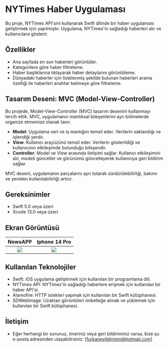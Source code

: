 # NYTimes Haber Uygulaması

Bu proje, NYTimes API'sini kullanarak Swift dilinde bir haber uygulaması geliştirmek için yapılmıştır. Uygulama, NYTimes'in sağladığı haberleri alır ve kullanıcılara gösterir.

## Özellikler

- Ana sayfada en son haberleri görüntüler.
- Kategorilere göre haber filtreleme.
- Haber başlıklarına tıklayarak haber detaylarını görüntüleme.
- Dünyadaki haberler için listelenmiş şekilde bulunan haberleri arama özelliği ile haberleri anahtar kelimeye göre filtreleme.

## Tasarım Deseni: MVC (Model-View-Controller)

Bu projede, Model-View-Controller (MVC) tasarım desenini kullanmayı tercih ettik. MVC, uygulamanın mantıksal bileşenlerini ayrı bölmelerde organize etmemize olanak tanır.

- **Model**: Uygulama veri ve iş mantığını temsil eder. Verilerin saklandığı ve işlendiği yerdir.
- **View**: Kullanıcı arayüzünü temsil eder. Verilerin gösterildiği ve kullanıcının etkileşimde bulunduğu bileşendir.
- **Controller**: Model ve View arasında iletişimi sağlar. Kullanıcı etkileşimini alır, modeli günceller ve görünümü güncelleyerek kullanıcıya geri bildirim sağlar.

MVC deseni, uygulamanın parçalarını ayrı tutarak sürdürülebilirliği, bakımı ve yeniden kullanılabilirliği artırır.

## Gereksinimler

- Swift 5.0 veya üzeri
- Xcode 13.0 veya üzeri

## Ekran Görüntüsü

NewsAPP            | Iphone 14 Pro
:-------------------------:|:-------------------------:
![](https://github.com/furkannyildirimm/FurkanYildirim_HW2/blob/main/GIF/1.gif)  |  ![](https://github.com/furkannyildirimm/FurkanYildirim_HW2/blob/main/GIF/2.gif)

## Kullanılan Teknolojiler

- Swift: iOS uygulama geliştirmek için kullanılan bir programlama dili.
- NYTimes API: NYTimes'in sağladığı haberlere erişmek için kullanılan bir haber API'si.
- Alamofire: HTTP istekleri yapmak için kullanılan bir Swift kütüphanesi.
- SDWebImage: Uzaktan görüntüleri önbelleğe almak ve yüklemek için kullanılan bir Swift kütüphanesi.

## İletişim
- Eğer herhangi bir sorunuz, öneriniz veya geri bildiriminiz varsa, bize şu e-posta adresinden ulaşabilirsiniz: [furkannyildirimm@hotmail.com]

